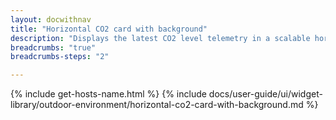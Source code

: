 ```yaml
---
layout: docwithnav
title: "Horizontal CO2 card with background"
description: "Displays the latest CO2 level telemetry in a scalable horizontal layout with the background image."
breadcrumbs: "true"
breadcrumbs-steps: "2"

---
```

{% include get-hosts-name.html %}
{% include docs/user-guide/ui/widget-library/outdoor-environment/horizontal-co2-card-with-background.md %}
